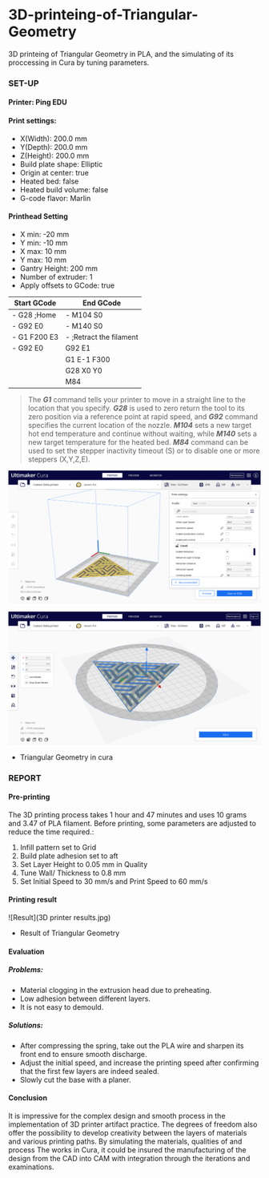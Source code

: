 # 3D-printeing-of-Triangular-Geometry
3D printeing of Triangular Geometry in PLA, and  the simulating of its proccessing in Cura by tuning parameters.

### SET-UP
#### Printer: Ping EDU
#### Print settings:
- X(Width): 200.0 mm
- Y(Depth): 200.0 mm
- Z(Height): 200.0 mm
- Build plate shape: Elliptic
- Origin at center: true
- Heated bed: false
- Heated build volume: false
- G-code flavor: Marlin

#### Printhead Setting
- X min: -20 mm
- Y min: -10 mm
- X max: 10 mm
- Y max: 10 mm
- Gantry Height: 200 mm
- Number of extruder: 1
- Apply offsets to GCode: true

| Start GCode  | End GCode               |
| ------------ | ----------------------- |
| - G28 ;Home  | - M104 S0               |
| - G92 E0     | - M140 S0               |
| - G1 F200 E3 | - ;Retract the filament |
| - G92 E0     | G92 E1                  |
|              | G1 E-1 F300             |
|              | G28 X0 Y0               |
|              | M84                     |

> The ***G1*** command tells your printer to move in a straight line to the location that you specify. ***G28*** is used to zero return the tool to its zero position via a reference point at rapid speed, and ***G92*** command specifies the current location of the nozzle. ***M104*** sets a new target hot end temperature and continue without waiting, while ***M140*** sets a new target temperature for the heated bed. ***M84*** command can be used to set the stepper inactivity timeout (S) or to disable one or more steppers (X,Y,Z,E).

![Triangular Geometry in cura](cura_tri.png)

![tri_analysis](tri_analysis.png)

- Triangular Geometry in cura


### REPORT
#### Pre-printing
The 3D printing process takes 1 hour and 47 minutes and uses 10 grams and 3.47  of PLA filament.
Before printing, some parameters are adjusted to reduce the time required.:
1. Infill pattern set to Grid
2. Build plate adhesion set to aft
3. Set Layer Height to 0.05 mm in Quality
4. Tune Wall/ Thickness to 0.8 mm
5. Set Initial Speed to 30 mm/s and Print Speed to 60 mm/s

#### Printing result

![Result](3D printer results.jpg)

- Result of Triangular Geometry

#### Evaluation
##### Problems:
- Material clogging in the extrusion head due to preheating.
- Low adhesion between different layers.
- It is not easy to demould.

##### Solutions:
- After compressing the spring, take out the PLA wire and sharpen its front end to ensure smooth discharge.
- Adjust the initial speed, and increase the printing speed after confirming that the first few layers are indeed sealed.
- Slowly cut the base with a planer.

#### Conclusion
It is impressive for the complex design and smooth process in the implementation of 3D printer artifact practice. The degrees of freedom also offer the possibility to develop creativity between the layers of materials and various printing paths. By simulating the materials, qualities of and process The works in Cura, it could be insured the manufacturing of the design from the CAD into CAM with integration through the iterations and examinations.

